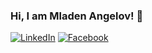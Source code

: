 ### Hi, I am Mladen Angelov! 👋

[![LinkedIn](https://img.shields.io/badge/-LinkedIn-0e76a8?style=flat-square&logo=Linkedin&logoColor=white)](https://www.linkedin.com/in/mladen-angelov-a19b5a260/) 
[![Facebook](https://img.shields.io/badge/-Facebook-00B2FF?style=flat-square&logo=Facebook&logoColor=white)](https://www.facebook.com/mladen.angelov.5/)

